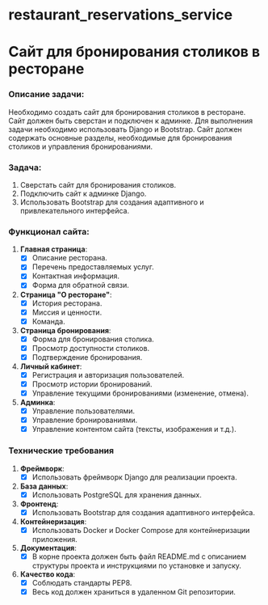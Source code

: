 # restaurant_reservations_service
# Сайт для бронирования столиков в ресторане 
### Описание задачи:
Необходимо создать сайт для бронирования столиков в ресторане. Сайт должен быть сверстан и подключен к админке. Для выполнения задачи необходимо использовать Django и Bootstrap. Сайт должен содержать основные разделы, необходимые для бронирования столиков и управления бронированиями.
### Задача:
1. Сверстать сайт для бронирования столиков.
2. Подключить сайт к админке Django.
3. Использовать Bootstrap для создания адаптивного и привлекательного интерфейса.
### Функционал сайта:
1. **Главная страница**:
    - [x] Описание ресторана.
    - [x] Перечень предоставляемых услуг.
    - [x] Контактная информация.
    - [x] Форма для обратной связи.
2. **Страница "О ресторане"**:
    - [x] История ресторана.
    - [x] Миссия и ценности.
    - [x] Команда.
3. **Страница бронирования**:
    - [x] Форма для бронирования столика.
    - [x] Просмотр доступности столиков.
    - [x] Подтверждение бронирования.
4. **Личный кабинет**:
    - [x] Регистрация и авторизация пользователей.
    - [x] Просмотр истории бронирований.
    - [x] Управление текущими бронированиями (изменение, отмена).
5. **Админка**:
    - [x] Управление пользователями.
    - [x] Управление бронированиями.
    - [x] Управление контентом сайта (тексты, изображения и т.д.).
### **Технические требования**
1. **Фреймворк**:
    - [x] Использовать фреймворк Django для реализации проекта.
2. **База данных**:
    - [x] Использовать PostgreSQL для хранения данных.
3. **Фронтенд**:
    - [x] Использовать Bootstrap для создания адаптивного интерфейса.
4. **Контейнеризация**:
    - [x] Использовать Docker и Docker Compose для контейнеризации приложения.
5. **Документация**:
    - [x] В корне проекта должен быть файл README.md с описанием структуры проекта и инструкциями по установке и запуску.
6. **Качество кода**:
    - [x] Соблюдать стандарты PEP8.
    - [x] Весь код должен храниться в удаленном Git репозитории.